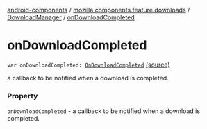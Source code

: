 [android-components](../../index.md) / [mozilla.components.feature.downloads](../index.md) / [DownloadManager](index.md) / [onDownloadCompleted](./on-download-completed.md)

# onDownloadCompleted

`var onDownloadCompleted: `[`OnDownloadCompleted`](../-on-download-completed.md) [(source)](https://github.com/mozilla-mobile/android-components/blob/master/components/feature/downloads/src/main/java/mozilla/components/feature/downloads/DownloadManager.kt#L34)

a callback to be notified when a download is completed.

### Property

`onDownloadCompleted` - a callback to be notified when a download is completed.